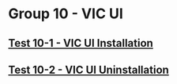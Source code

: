 Group 10 - VIC UI
=======

[Test 10-1 - VIC UI Installation](10-1-VIC-UI-Installer.md)
-
[Test 10-2 - VIC UI Uninstallation](10-2-VIC-UI-Uninstaller.md)
-
